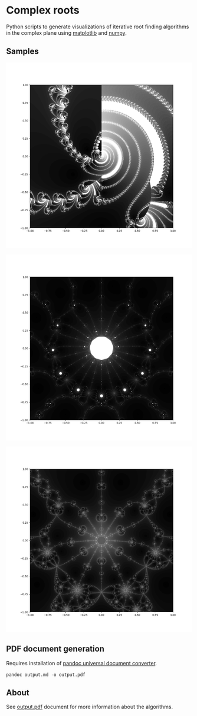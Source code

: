 # Complex roots

Python scripts to generate visualizations of iterative root finding algorithms
in the complex plane using [matplotlib](https://matplotlib.org/) and
[numpy](https://numpy.org/).

## Samples

![Newton's method for $z^{4+3i}-1$](images/newton_6.png)

![Halley's method for $z^{13}-z-1$](images/halley_3.png)

![Newton's method for $z^7-z-1$](images/newton_2.png)

## PDF document generation

Requires installation of [pandoc universal document converter](https://pandoc.org/).

```
pandoc output.md -o output.pdf
```

## About

See [output.pdf](output.pdf) document for more information about the algorithms.